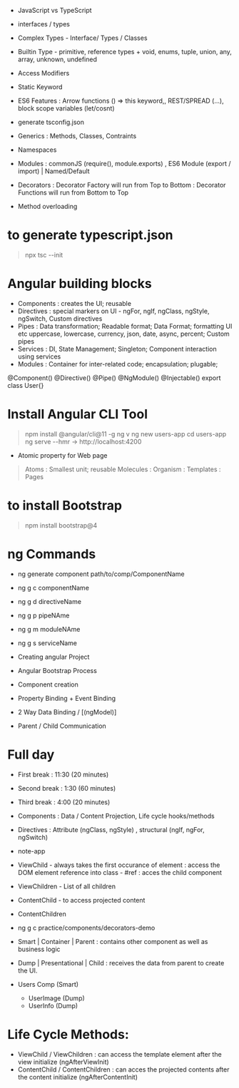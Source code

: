 
- JavaScript vs TypeScript
- interfaces / types
- Complex Types - Interface/ Types / Classes
- Builtin Type - primitive, reference types + void, enums, tuple, union, any, array, unknown, undefined
- Access Modifiers
- Static Keyword
- ES6 Features : Arrow functions () => this keyword,, REST/SPREAD (...), block scope variables (let/cosnt)
- generate tsconfig.json


- Generics : Methods, Classes, Contraints
- Namespaces 
- Modules : commonJS (require(), module.exports) , ES6 Module (export / import) | Named/Default
- Decorators
 : Decorator Factory will run from Top to Bottom
 : Decorator Functions will run from Bottom to Top
- Method overloading

# to generate typescript.json 
> npx tsc --init



# Angular building blocks
- Components : creates the UI; reusable
- Directives : special markers on UI - ngFor, ngIf, ngClass, ngStyle, ngSwitch, Custom directives
- Pipes : Data transformation; Readable format; Data Format; formatting UI etc uppercase, lowercase, currency, json, date, async, percent; Custom pipes
- Services : DI, State Management; Singleton; Component interaction using services
- Modules : Container for inter-related code; encapsulation; plugable; 

@Component()
@Directive()
@Pipe()
@NgModule()
@Injectable()
export class User{}


# Install Angular CLI Tool
> npm install @angular/cli@11 -g
> ng v
> ng new users-app
> cd users-app
> ng serve --hmr -> http://localhost:4200


- Atomic property for Web page
> Atoms : Smallest unit; reusable
> Molecules :
> Organism : 
> Templates : 
> Pages

# to install Bootstrap 
> npm install bootstrap@4

# ng Commands
- ng generate component path/to/comp/ComponentName
- ng g c componentName
- ng g d directiveName
- ng g p pipeNAme
- ng g m moduleNAme
- ng g s serviceName



- Creating angular Project
- Angular Bootstrap Process
- Component creation
- Property Binding + Event Binding
- 2 Way Data Binding / [(ngModel)]
- Parent / Child Communication


# Full day
- First break : 11:30 (20 minutes)
- Second break : 1:30 (60 minutes)
- Third break : 4:00 (20 minutes)


- Components : Data / Content Projection, Life cycle hooks/methods
- Directives : Attribute (ngClass, ngStyle) , structural (ngIf, ngFor, ngSwitch)
- note-app


- ViewChild - always takes the first occurance of element
    : access the DOM element reference into class - #ref
    : acces the child component
- ViewChildren - List of all children
- ContentChild - to access projected content
- ContentChildren

- ng g c practice/components/decorators-demo

- Smart | Container | Parent : contains other component as well as business logic
- Dump | Presentational | Child : receives the data from parent to create the UI.

- Users Comp (Smart)
    - UserImage (Dump)
    - UserInfo (Dump)

# Life Cycle Methods:
- ViewChild / ViewChildren : can access the template element after the view initialize (ngAfterViewInit)
- ContentChild / ContentChildren : can acces the projected contents after the content initialize (ngAfterContentInit)